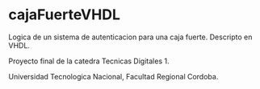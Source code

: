 # cajaFuerteVHDL
Logica de un sistema de autenticacion para una caja fuerte. Descripto en VHDL.

Proyecto final de la catedra Tecnicas Digitales 1.

Universidad Tecnologica Nacional, Facultad Regional Cordoba.
